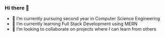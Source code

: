 ### Hi there 👋

<!--
**nikhil03a/nikhil03a** is a ✨ _special_ ✨ repository because its `README.md` (this file) appears on your GitHub profile.

Here are some ideas to get you started: -->

- 🔭 I’m currently pursuing second year in Computer Science Engineering
- 🌱 I’m currently learning Full Stack Development using MERN
- 👯 I’m looking to collaborate on projects where I can learn from others
